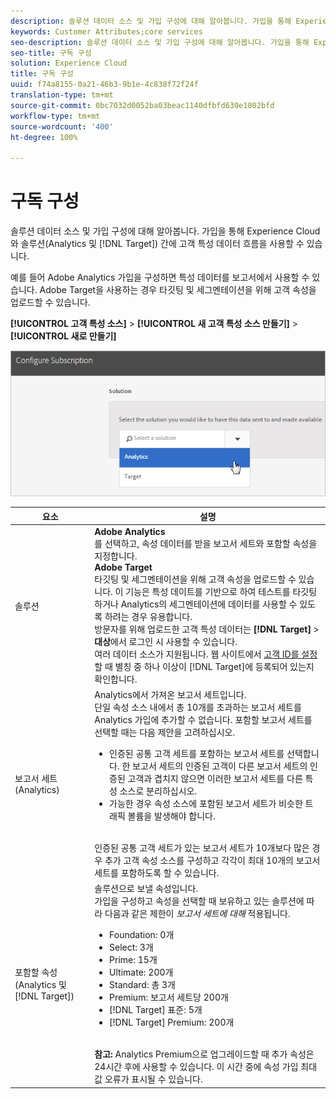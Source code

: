 ```yaml
---
description: 솔루션 데이터 소스 및 가입 구성에 대해 알아봅니다. 가입을 통해 Experience Cloud와 솔루션(Analytics 및 Target) 간에 고객 특성 데이터 흐름을 사용할 수 있습니다.
keywords: Customer Attributes;core services
seo-description: 솔루션 데이터 소스 및 가입 구성에 대해 알아봅니다. 가입을 통해 Experience Cloud와 솔루션(Analytics 및 Target) 간에 고객 특성 데이터 흐름을 사용할 수 있습니다.
seo-title: 구독 구성
solution: Experience Cloud
title: 구독 구성
uuid: f74a8155-0a21-46b3-9b1e-4c838f72f24f
translation-type: tm+mt
source-git-commit: 0bc7032d0052ba03beac1140dfbfd630e1802bfd
workflow-type: tm+mt
source-wordcount: '400'
ht-degree: 100%

---
```



# 구독 구성

솔루션 데이터 소스 및 가입 구성에 대해 알아봅니다. 가입을 통해 Experience Cloud와 솔루션(Analytics 및 [!DNL Target]) 간에 고객 특성 데이터 흐름을 사용할 수 있습니다.

예를 들어 Adobe Analytics 가입을 구성하면 특성 데이터를 보고서에서 사용할 수 있습니다. Adobe Target을 사용하는 경우 타깃팅 및 세그멘테이션을 위해 고객 속성을 업로드할 수 있습니다.

**[!UICONTROL 고객 특성 소스]** > **[!UICONTROL 새 고객 특성 소스 만들기]** > **[!UICONTROL 새로 만들기]**

![](assets/configure_subscription_page.png)

| 요소 | 설명 |
|--- |--- |
| 솔루션 | **Adobe Analytics**<br>&#x200B;를 선택하고, 속성 데이터를 받을 보고서 세트와 포함할 속성을 지정합니다.<br>**Adobe Target**<br>&#x200B;타깃팅 및 세그멘테이션을 위해 고객 속성을 업로드할 수 있습니다. 이 기능은 특성 데이트를 기반으로 하여 테스트를 타깃팅하거나 Analytics의 세그멘테이션에 데이터를 사용할 수 있도록 하려는 경우 유용합니다.<br>방문자를 위해 업로드한 고객 특성 데이터는 **[!DNL Target]** > **대상**&#x200B;에서 로그인 시 사용할 수 있습니다.<br>여러 데이터 소스가 지원됩니다. 웹 사이트에서 [고객 ID를 설정](../core-services/core-services.md)할 때 별칭 중 하나 이상이 [!DNL Target]에 등록되어 있는지 확인합니다. |
| 보고서 세트(Analytics) | Analytics에서 가져온 보고서 세트입니다.<br>단일 속성 소스 내에서 총 10개를 초과하는 보고서 세트를 Analytics 가입에 추가할 수 없습니다. 포함할 보고서 세트를 선택할 때는 다음 제안을 고려하십시오.<ul><li>인증된 공통 고객 세트를 포함하는 보고서 세트를 선택합니다. 한 보고서 세트의 인증된 고객이 다른 보고서 세트의 인증된 고객과 겹치지 않으면 이러한 보고서 세트를 다른 특성 소스로 분리하십시오.</li><li>가능한 경우 속성 소스에 포함된 보고서 세트가 비슷한 트래픽 볼륨을 발생해야 합니다.</li></ul><br>인증된 공통 고객 세트가 있는 보고서 세트가 10개보다 많은 경우 추가 고객 속성 소스를 구성하고 각각이 최대 10개의 보고서 세트를 포함하도록 할 수 있습니다. |
| 포함할 속성(Analytics 및 [!DNL Target]) | 솔루션으로 보낼 속성입니다. <br>가입을 구성하고 속성을 선택할 때 보유하고 있는 솔루션에 따라 다음과 같은 제한이 _보고서 세트에 대해_ 적용됩니다.<ul><li>Foundation: 0개</li><li>Select: 3개</li><li>Prime: 15개</li><li>Ultimate: 200개</li><li>Standard: 총 3개</li><li>Premium: 보고서 세트당 200개</li><li>[!DNL Target] 표준: 5개</li><li>[!DNL Target] Premium: 200개</li></ul><br>**참고:** Analytics Premium으로 업그레이드할 때 추가 속성은 24시간 후에 사용할 수 있습니다. 이 시간 중에 속성 가입 최대값 오류가 표시될 수 있습니다. |
